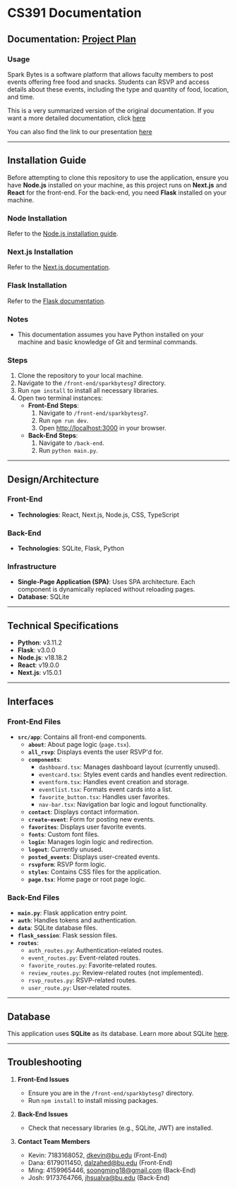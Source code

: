 # CS391 Documentation

## Documentation: [Project Plan](https://github.com/dkevin5542/SparkBytesG7/blob/rework/project_plan.md)

### Usage
Spark Bytes is a software platform that allows faculty members to post events offering free food and snacks. Students can RSVP and access details about these events, including the type and quantity of food, location, and time.

This is a very summarized version of the original documentation. If you want a more detailed documentation, click [here](https://docs.google.com/document/d/1M3eSCR9I4OHm3ZlkWRKJBUXCAXKYUQEbtd5OQ0mwtz8/edit?usp=sharing)

You can also find the link to our presentation [here](https://docs.google.com/presentation/d/1qJwIriJ1K653EdNXezusuuzxBLIbrUgkiwyU-w7nGYM/edit?usp=sharing)


---

## Installation Guide

Before attempting to clone this repository to use the application, ensure you have **Node.js** installed on your machine, as this project runs on **Next.js** and **React** for the front-end. For the back-end, you need **Flask** installed on your machine.

### Node Installation
Refer to the [Node.js installation guide](https://nodejs.org/en/download/package-manager).

### Next.js Installation
Refer to the [Next.js documentation](https://nextjs.org/docs/app/getting-started/installation).

### Flask Installation
Refer to the [Flask documentation](https://flask.palletsprojects.com/en/stable/installation/).

### Notes
- This documentation assumes you have Python installed on your machine and basic knowledge of Git and terminal commands.

### Steps
1. Clone the repository to your local machine.
2. Navigate to the `/front-end/sparkbytesg7` directory.
3. Run `npm install` to install all necessary libraries.
4. Open two terminal instances:
   - **Front-End Steps**:
     1. Navigate to `/front-end/sparkbytesg7`.
     2. Run `npm run dev`.
     3. Open [http://localhost:3000](http://localhost:3000) in your browser.
   - **Back-End Steps**:
     1. Navigate to `/back-end`.
     2. Run `python main.py`.

---

## Design/Architecture

### Front-End
- **Technologies**: React, Next.js, Node.js, CSS, TypeScript

### Back-End
- **Technologies**: SQLite, Flask, Python

### Infrastructure
- **Single-Page Application (SPA)**: Uses SPA architecture. Each component is dynamically replaced without reloading pages.
- **Database**: SQLite

---

## Technical Specifications
- **Python**: v3.11.2
- **Flask**: v3.0.0
- **Node.js**: v18.18.2
- **React**: v19.0.0
- **Next.js**: v15.0.1

---

## Interfaces

### Front-End Files
- **`src/app`**: Contains all front-end components.
  - **`about`**: About page logic (`page.tsx`).
  - **`all_rsvp`**: Displays events the user RSVP'd for.
  - **`components`**:
    - `dashboard.tsx`: Manages dashboard layout (currently unused).
    - `eventcard.tsx`: Styles event cards and handles event redirection.
    - `eventform.tsx`: Handles event creation and storage.
    - `eventlist.tsx`: Formats event cards into a list.
    - `favorite_button.tsx`: Handles user favorites.
    - `nav-bar.tsx`: Navigation bar logic and logout functionality.
  - **`contact`**: Displays contact information.
  - **`create-event`**: Form for posting new events.
  - **`favorites`**: Displays user favorite events.
  - **`fonts`**: Custom font files.
  - **`login`**: Manages login logic and redirection.
  - **`logout`**: Currently unused.
  - **`posted_events`**: Displays user-created events.
  - **`rsvpform`**: RSVP form logic.
  - **`styles`**: Contains CSS files for the application.
  - **`page.tsx`**: Home page or root page logic.

### Back-End Files
- **`main.py`**: Flask application entry point.
- **`auth`**: Handles tokens and authentication.
- **`data`**: SQLite database files.
- **`flask_session`**: Flask session files.
- **`routes`**:
  - `auth_routes.py`: Authentication-related routes.
  - `event_routes.py`: Event-related routes.
  - `favorite_routes.py`: Favorite-related routes.
  - `review_routes.py`: Review-related routes (not implemented).
  - `rsvp_routes.py`: RSVP-related routes.
  - `user_route.py`: User-related routes.

---

## Database
This application uses **SQLite** as its database. Learn more about SQLite [here](https://www.sqlite.org/).

---

## Troubleshooting

1. **Front-End Issues**
   - Ensure you are in the `/front-end/sparkbytesg7` directory.
   - Run `npm install` to install missing packages.

2. **Back-End Issues**
   - Check that necessary libraries (e.g., SQLite, JWT) are installed.

3. **Contact Team Members**
   - Kevin: 7183168052, [dkevin@bu.edu](mailto:dkevin@bu.edu) (Front-End)
   - Dana: 6179011450, [dalzahed@bu.edu](mailto:dalzahed@bu.edu) (Front-End)
   - Ming: 4159965446, [soongming18@gmail.com](mailto:soongming18@gmail.com) (Back-End)
   - Josh: 9173764766, [jhsualva@bu.edu](mailto:jhsualva@bu.edu) (Back-End)
